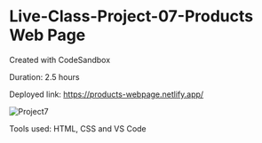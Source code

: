 # Live-Class-Project-07-Products Web Page
Created with CodeSandbox

Duration: 2.5 hours 

Deployed link: https://products-webpage.netlify.app/


![Project7](https://user-images.githubusercontent.com/66403905/185864320-6bcdb9df-7276-4094-ac7c-821356131be1.png)

Tools used: HTML, CSS and VS Code
